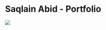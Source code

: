 # Saqlain Abid - Portfolio

<img src="https://github.com/Saqlain143/Portfolio-Website/blob/main/Saqlain%20Abid%20-%20Portfolio.gif">